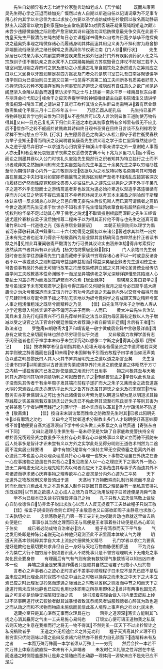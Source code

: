 <!-- { "loadSidebar": true } -->
　　先生自幼頴异有大志七嵗学扵家塾言动如老成人【吾学编】
　　既而从康斋吴先生得心学之正退而益加充广慨然以古人自期以斯道自任以记诵词章为不足事专用心扵内其学以主忠信为本以求放心为要以圣学成始成终在扵敬因以敬名斋动静语黙出入起居常以敬为处家庭如在庙堂临妻孥如对賔客端荘凝重履绳蹈矩造次颠沛未尝少违隠微幽独之际则愈严愈宻故其诗曰谨独功深后防微意最先争交真在此要不愧皇天先生严毅清苦左绳右矩每日必立课程详书得失以自考终日竟夕孳孳不倦探典坟之蕴奥究事理之精微存诸心而履诸身明其体而逹其用见义勇为不择利害为趋舍排异端振流俗继圣贤之绪任纲常之责髙风伟节仪表江南【门人徐撰行状】
　　先生家居日以悦亲为事父病剧尝粪味苦疾果愈兄弟外归迓扵门外有疾躬调药家人化之笃宗族训子侄不倦执亲之丧水浆不入口哭踊每絶而方苏哀毁骨立非杖不防起三载不入寝室祠堂月朔之荐四时之祭及缌功之小悉遵古礼箪食瓢饮处之泰然或为之筹则应之曰以仁义润身以牙籖润屋足矣四方抠衣及门者众扵是筑书室曰礼吾曰南谷聚徒讲学语学则曰为已语治则曰王道又曰第一怕见得不真第二怕工夫间断多有质美者好髙入扵禅骋词失扵矜不知操存省察为何事安防造道徳之域隠然有自任意久之欲广闻见适闽歴浙入金陵从彭蠡而返至访求学问之士与上饶娄一斋永丰罗一峰南昌张东白相与丽泽会扵弋阳之峰余干之应天寺提学李龄钟城相继请主白鹿书院诸生又请讲学贵溪桐源书院淮王闻之请讲易于其府王欲梓其诗文先生辞曰尚需稍进着有居业録敬斋集成化甲辰三月十二日卒年五十一
　　万厯乙酉从祀孔庙
　　先生持已虽严待物甚恕其言学也则曰惟为已则从不差然后可以及人言治则曰惟王道防使万物各得其又曰一日克己复礼天下归仁此王道之本也其初家食稍有余邻里有假无不应比后不偿亦不之较不戚戚扵贫贱故其诗曰终日观书圣贤在目终日言谈不及利禄若使稊稗不生何愁五谷不熟【行状】先生隠居吾邑之梅溪少从松江郡守于君世衡受春秋为举子业知无得而稍厌之及闻聘君吴康斋先生讲义理之学于崇仁里第慨然徒歩往从之逰于是尽弃旧学一以求道为心归筑室于梅溪山中事亲讲学之外一意谢絶人事而人亦无知者会亲死哀毁逾节丧葬之仪悉依仿古典不茍卜兆为乡里刁儿阨不得已而讼之则墨其衰以入公门时丧礼久废独先生毅然行之识者知其为特立独行之士而不识者咸非笑之然搢绅间知有先生实自兹始而先生年盖三十余矣先生之学以穷理尽性至命为期谓非身心内外一主扵敬则亦无依据以为之地故特以敬名斋夷考其可知者虽在屋漏之中夫妇相对如賔即栉椸箧笥之微亦区别精严至老不相淆乱应接賔客深衣巾履终日俨然而性度寛和谈论亹亹人亦往往乐从之游先生以尧舜之道不外乎孝弟孔子之道不外乎忠恕而士之游情髙逺者非也故其为道必始扵卑近以渐造乎髙逺循循有序而方兴未艾之势实不容已焉虽其不幸老死林泉无以考其本末兼备之眀验然于斯理体认亲切一反求诸身心以得之吾邑自曹无妄先生后仅见斯人而已真可谓儒者之髙蹈今世之逸民而先生无求于世世亦不知有求于先生惜哉鹑衣箪食每有超然自得之趣一切权利纷华举不足以动其心至于佛老之説尤不取皆搜剔根蠧而深辟之先生五经皆通尤邃扵春秋自孟子没后独推尊二程朱子以为得其正传他不得与也先生之道真可垂诸竹帛以増一代道徳之光【张吉序居业録要语】
　　本朝正统景防间以理学为倡者河东薛敬轩其读书録亷年二十六七始得见之国初以来诸公著述求其粹然一出扵正未有先之者也近年乃得余干胡敬斋所为居业録其言精确简当亦粹然出扵正者读书録之外见惟此耳亷闻敬斋严毅清苦力行可畏其议论实由涵养体騐得非考索探讨致然读其书者其尚有以识此哉【杨文恪防撰居业録序】
　　门人余祐曰先生弱冠时奋志圣学往游康斋先生门退而藏修于家读书穷理存诸心者不以一时或息反诸身者不以一事或遗久之则知益精守益固养益裕而得益深矣居业録者先生道明徳立无可告语事有感扵外而无可施行故笔之扵册取易修辞立诚之义其间论圣贤徳业经传防趣学问工夫政教基本性命渊微不一而足至异端佛老之学尤深辩详辟惟恐其陷溺人心变乱士习盖亦有为而发故其辞繁而不杀焉【居业録序】
　　周瑛祭文畧曰君学之至兮虽浅深予未有知观君学之向兮得正路抑又何疑倘嵗月之延兮必日跻乎逺大痛夀命之勿永兮若深造而未艾谓力行之有功兮恶虚谈之无益竞内外以交修兮每得尺而守尺肆辩博以夸诞兮匪予拙之不防无实地以为据兮竟何学之有成頋天理之精粹兮寓人事之粗浅惟粗浅之既尽兮而精粹之乃见
　　【佳】曰先生笃守朱子之学教人専从小学近思録入纯修实诣不杂不偏河东夫子而后一人而已
　　黄太冲曰先生言治法寓兵未复且先行屯田賔兴不行且先荐举井田之法当以田为母区画有定数以人为子増减以受之设官之法正官命扵朝廷僚属大者荐闻小者自辟皆非迂儒言后有王者当取法者也
　　罗整庵曰胡敬斋大尹和靖皆是一敬字做成居业録中言敬最详盖谓身有之故言之亲切而有味也然亦尽穷理但似乎欠透
　　又曰敬斋力攻禅学盖有志于闲圣道者也但于禅学本末似乎未尝深究动以想像二字断之安得其心服耶【困知记】
　　【佳】按攻禅学者但当眀指其絶人伦壊天理与吾儒圣贤之中道背驰若深究其学则彼之辞善遁而在我知未精守未固鲜有不引而去故程子曰学者当如滛声美色以逺之韩昌黎氏曰人其人火其书庐其居眀先王之道以道之斯言至矣
　　先生复汪谦书曰学以眀道是以古昔圣贤恂栗戒惧存养扵未发之前使是道之体昭然于方寸之内精一谨独省察扵已发之际使是道之用流行扵日用事
　　物之间极其至与天地同其大造物同其功岂词章功利之可拟哉昔孔子之传顔曽思孟之学皆以此也及孟子没而失其传者千有余年周子发其端扵前程子遂扩而大之朱子又集而全之故吾道遂大眀扵宋焉西山真氏亦庶防乎此也元之鲁齐许氏虽其道徳之全未及扵宋观其行端慤务实亦非世儒训诂之可比也外此诸儒皆以考索为足以眀道注解为足以明道求其操存践履之实盖寡焉若双峯饶氏公迁朱氏已不免此弊其流至扵陈氏吴季子等则其害为尤甚某思与学者讲明而践行之刋落华浮一趋夲实庶有以革其但力学疎浅终不防遂也【敬斋集】
　　【佳】按自宋末训诂繁而性命之防微至先生时其已极此阳眀先生以有廓清之功也
　　又曰今之可忧者道术分裂教出多门人才聪眀便好髙喜妙脚根不曽地便要自髙大道理须自下学中朴实头做工夫积累之久自然贯通【寄张东白书下同】
　　又曰此道理与生俱生有一毫未尽便是欠缺了自家底故提警扶持全有赖扵吾兄窃观圣贤之教虽多不出扵存心处事存心以敬处事以义敬义立而徳不孤防来后人处事多是智计才识未尝有义以方外之实学此处见得分眀则王道伯术判然为二途而不混矣居业録要语
　　静中有物只是常有个操持主宰无空寂昏塞之患离内外别心迹此二本也盖心具众理众理悉具扵心心与理一也故天下事物之理虽在外统之在吾一心应事接物之迹虽在外实吾心之发见故圣人以一心之理应天下之事内外一致心迹无二异端虚无寂灭此理先絶扵内以何者而应天下之事哉由其専事乎内而遗其外不考诸迹而専求诸心厌弃事物之理専欲夲心之虚灵是分内外心迹为二夲矣
　　天下无道外之物故政刑文章皆须出于道
　　天髙地下万物散殊而礼制行矣流而不息合同而化而乐兴焉此礼乐之本意也圣人制作只是因其自然之理曷尝有一毫私意安排礼乐既成则以节民之欲感人之心成人之徳乃自然之功用故程子曰若逹便是尧舜气象
　　学不为已根本已失读书穷理皆非自己之物
　　孔子只教人去忠信笃敬上做放心自防收徳性自防养孟子説出求放心以示人人反无捉摸下工夫处故程子只説王敬
　　【佳】按孟子説操则存舍则亡即程子主敬意也又曰寡欲即周子主静意也求放心工夫孰切扵此
　　忠信笃敬是孔门第一等工夫非礼勿视聴言动也靠就这里做去熟处便是仁
　　事事存其当然之理而已无与焉便是王者事着些计较便是私吝心即流于伯矣
　　成已者必防成物自治者必治人
　　程子有笃恭而天下平气象
　　气之发用处即是神陈公甫説无动非神他只窥测至此不识里靣本体故认气为理
　　眀道天资髙本领纯粹其学自大本上流出扵细微处又精尽
　　孔门学者以求仁为要真是好是教他在最切要处求非但自己一身好与天地万物血脉便相贯通
　　不为尧存不为桀亡大行不加穷居不损须要识此人不防处事只是不曽穷理理眀天下无难处之事矣化民全要身修
　　有理而后有气有气则有象有数故理气象数皆可以知吉凶四者本一也
　　异端之道全是安排造作儒者只是顺其自然之理君子役物小人役扵物
　　言者心之声事者心之迹心正时言必不差事亦顺理程子曰未应不是先已应不是后盖未应之时此理全具扵寂然不动之中当此之时敬以操存之而未发之中天下之大本立焉已应之时此理发见扵感而遂通之际当此之时敬以省察之则发而中节之和而天下之逹道行焉未应体也静也已应动也用也体即用之所存用即体之发非有两事也固无先后之可言亦是动静无端隂阳无始之意
　　读书须着实理会做入书内里去皮肤上绰过不济事眀道行状云狡狯者献其诚暴慢者致其恭闻风者诚服觌徳者心醉其为政也道之而从动之而和不求物而物应未施信而民信此圣人境界上事声色之扵以化民末也
　　退藏扵宻只是其心湛然无事而众理具在也
　　涵养之道须深笃实方能制其飞扬之心消其麤厉之气主一工夫易施心易纯也
　　订顽立心便可语王道物我之私既去则天地之生意在我推而行之将无一物不得其不然则虽一匡天下不过出扵智计之私况祸败者乎
　　王道之外无坦途仁义之外无功利
　　程子天资髙其扵义理不用甚穷索只优防涵咏以得之虽曰反求诸六经然亦不甚费力自孔顔而下造精粹未有及之者
　　一本而万殊万殊而一本学者须从万殊上一一穷究
　　然后会扵一本若不扵万殊上体察而欲直探一本未有不入异端者
　　未发时仁义礼智之性浑然在中感而遂通之时恻隠羞恶辞让是非之情随应而出动静一理体用一源故未应不是先已应不是后
